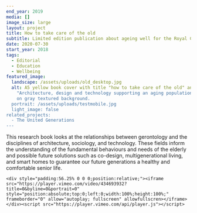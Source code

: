 ```yaml
---
end_year: 2019
media: []
image_size: large
layout: project
title: How to take care of the old
subtitle: Limited edition publication about ageing well for the Royal College of Arts.
date: 2020-07-30
start_year: 2018
tags:
  - Editorial
  - Education
  - Wellbeing
featured_image:
  landscape: /assets/uploads/old_desktop.jpg
  alt: A5 yellow book cover with title "how to take care of the old" and subtitle
    "Architecture, design and technology supporting an aging population in black
    on gray textured background.
  portrait: /assets/uploads/testmobile.jpg
  light_image: false
related_projects:
  - The United Generations
---
```

This research book looks at the relationships between gerontology and the disciplines of architecture, sociology, and technology. These fields inform the understanding of the fundamental behaviours and needs of the elderly and possible future solutions such as co-design, multigenerational living, and smart homes to guarantee our future generations a healthy and comfortable senior life.

```
<div style="padding:56.25% 0 0 0;position:relative;"><iframe src="https://player.vimeo.com/video/434693932?title=0&byline=0&portrait=0" style="position:absolute;top:0;left:0;width:100%;height:100%;" frameborder="0" allow="autoplay; fullscreen" allowfullscren></iframe></div><script src="https://player.vimeo.com/api/player.js"></script>
```